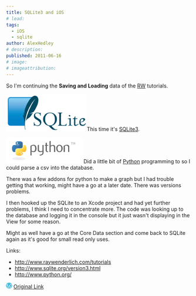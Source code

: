 ```yaml
---
title: SQLite3 and iOS
# lead:
tags:
  - iOS
  - sqlite
author: AlexHedley
# description:
published: 2011-06-16
# image:
# imageattribution:
---
```


So I'm continuing the **Saving and Loading** data of the [RW](http://www.raywenderlich.com/tutorials) tutorials.

![](images/sqlite370_banner.gif "SQLite Logo")This time it's [SQLite3](http://www.sqlite.org/version3.html).

![](images/python-logo.gif "Python Logo")Did a little bit of [Python](http://www.python.org/) programming to so I could parse a csv into the database.

There was a few addons for python to make a graph but I had trouble getting that working, might have a go at a later date. There was versions problems.

I then hooked up the SQLite to an Xcode project and had yet further problems, I think I need to concentrate more. The code was looking up to the database and logging it in the console but it just wasn't displaying in the View for some reason.

Might as well have a go at the Core Data section and come back to SQLite again as it's good for small read only uses.

Links:

- http://www.raywenderlich.com/tutorials
- http://www.sqlite.org/version3.html
- http://www.python.org/

![Wordpress](../images/wordpress.png "Wordpress") [Original Link](https://alexhedley.wordpress.com/2011/06/16/sqlite3-and-ios/)
